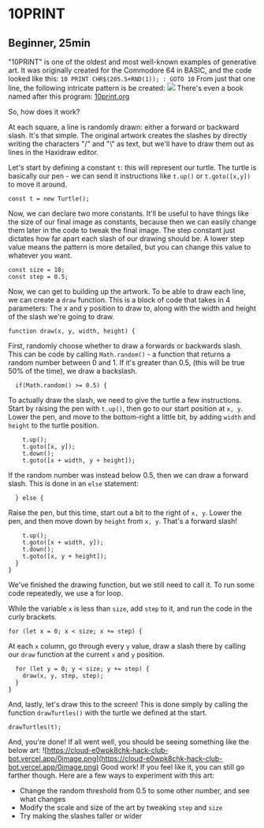 # 10PRINT
## Beginner, 25min

"10PRINT" is one of the oldest and most well-known examples of generative art. It was originally created for the Commodore 64 in BASIC, and the code looked like this:
`10 PRINT CHR$(205.5+RND(1)); : GOTO 10`
From just that one line, the following intricate pattern is be created:
![](https://elmcip.net/sites/default/files/media/work/images/the_ppg256_article_image.png)
There's even a book named after this program: [10print.org](https://10print.org/)

So, how does it work? 

At each square, a line is randomly drawn: either a forward or backward slash. It's that simple. The original artwork creates the slashes by directly writing the characters "/" and "\\" as text, but we'll have to draw them out as lines in the Haxidraw editor.

Let's start by defining a constant `t`: this will represent our turtle. The turtle is basically our pen - we can send it instructions like `t.up()` or `t.goto([x,y])` to move it around.
```
const t = new Turtle();
```
Now, we can declare two more constants. It'll be useful to have things like the size of our final image as constants, because then we can easily change them later in the code to tweak the final image. The step constant just dictates how far apart each slash of our drawing should be. A lower step value means the pattern is more detailed, but you can change this value to whatever you want.
```
const size = 10;
const step = 0.5;
```
Now, we can get to building up the artwork. To be able to draw each line, we can create a `draw` function. This is a block of code that takes in 4 parameters: The x and y position to draw to, along with the width and height of the slash we're going to draw. 
```
function draw(x, y, width, height) {
```
First, randomly choose whether to draw a forwards or backwards slash. This can be code by calling `Math.random()` - a function that returns a random number between 0 and 1. If it's greater than 0.5, (this will be true 50% of the time), we draw a backslash.
```
  if(Math.random() >= 0.5) {
```
To actually draw the slash, we need to give the turtle a few instructions. Start by raising the pen with `t.up()`, then go to our start position at `x, y`. Lower the pen, and move to the bottom-right a little bit, by adding `width` and `height` to the turtle position.
```
    t.up();
    t.goto([x, y]);
    t.down();
    t.goto([x + width, y + height]);    
```
If the random number was instead below 0.5, then we can draw a forward slash. This is done in an `else` statement:
```
  } else {
```
Raise the pen, but this time, start out a bit to the right of `x, y`. Lower the pen, and then move down by `height` from `x, y`. That's a forward slash!
```
    t.up();
    t.goto([x + width, y]);
    t.down();
    t.goto([x, y + height]);
  }
}
```
We've finished the drawing function, but we still need to call it. To run some code repeatedly, we use a for loop.

While the variable `x` is less than `size`, add `step` to it, and run the code in the curly brackets.
```
for (let x = 0; x < size; x += step) {
```
At each `x` column, go through every `y` value, draw a slash there by calling our `draw` function at the current `x` and `y` position.
```
  for (let y = 0; y < size; y += step) {
    draw(x, y, step, step);    
  }
}
```
And, lastly, let's draw this to the screen! This is done simply by calling the function `drawTurtles()` with the turtle we defined at the start.

`drawTurtles(t);`

And, you're done! If all went well, you should be seeing something like the below art:
![https://cloud-e0wpk8chk-hack-club-bot.vercel.app/0image.png](https://cloud-e0wpk8chk-hack-club-bot.vercel.app/0image.png)
Good work! If you feel like it, you can still go farther though. Here are a few ways to experiment with this art:
- Change the random threshold from 0.5 to some other number, and see what changes
- Modify the scale and size of the art by tweaking `step` and `size`
- Try making the slashes taller or wider
